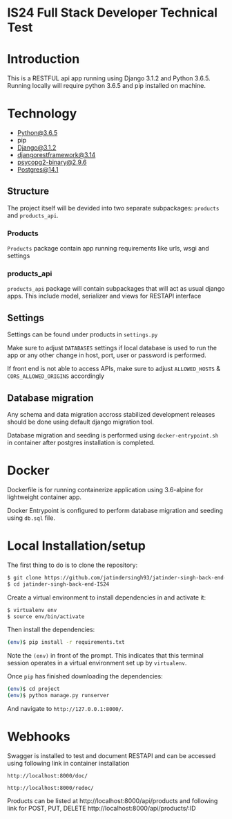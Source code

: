 # IS24 Full Stack Developer Technical Test

# Introduction
This is a RESTFUL api app running using Django 3.1.2 and Python 3.6.5. Running locally will require python 3.6.5 and pip installed on machine.

# Technology
 - Python@3.6.5
 - pip
 - Django@3.1.2
 - djangorestframework@3.14
 - psycopg2-binary@2.9.6
 - Postgres@14.1

## Structure

The project itself will be devided into two separate subpackages: `products` and `products_api`.


### Products

`Products` package contain app running requirements like urls, wsgi and settings


### products_api

`products_api` package will contain subpackages that will act as usual django apps. This include model, serializer and views for RESTAPI interface

## Settings

Settings can be found under products in `settings.py`

Make sure to adjust `DATABASES` settings if local database is used to run the app or any other change in host, port, user or password is performed.

If front end is not able to access APIs, make sure to adjust `ALLOWED_HOSTS` & `CORS_ALLOWED_ORIGINS` accordingly

## Database migration

Any schema and data migration accross stabilized development releases should be done using default django migration tool.

Database migration and seeding is performed using `docker-entrypoint.sh` in container after postgres installation is completed.

# Docker
Dockerfile is for running containerize application using 3.6-alpine for lightweight container app.

Docker Entrypoint is configured to perform database migration and seeding using `db.sql` file.

# Local Installation/setup
The first thing to do is to clone the repository:

```sh
$ git clone https://github.com/jatindersingh93/jatinder-singh-back-end-IS24.git
$ cd jatinder-singh-back-end-IS24
```

Create a virtual environment to install dependencies in and activate it:

```sh
$ virtualenv env
$ source env/bin/activate
```

Then install the dependencies:

```sh
(env)$ pip install -r requirements.txt
```
Note the `(env)` in front of the prompt. This indicates that this terminal
session operates in a virtual environment set up by `virtualenv`.

Once `pip` has finished downloading the dependencies:
```sh
(env)$ cd project
(env)$ python manage.py runserver
```
And navigate to `http://127.0.0.1:8000/`.


# Webhooks

Swagger is installed to test and document RESTAPI and can be accessed using following link in container installation

`http://localhost:8000/doc/`

`http://localhost:8000/redoc/`


Products can be listed at http://localhost:8000/api/products and following link for POST, PUT, DELETE
http://localhost:8000/api/products/:ID
